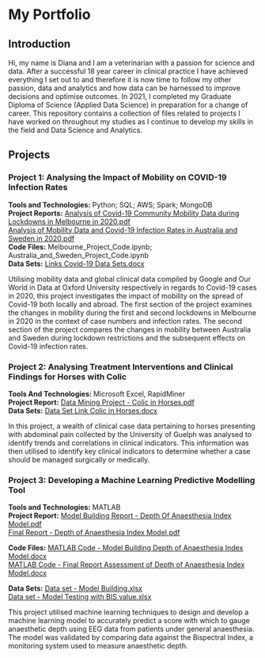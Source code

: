# My Portfolio


## Introduction  

Hi, my name is Diana and I am a veterinarian with a passion for science and data. After a successful 18 year career in  clinical practice I have achieved everything I set out to and therefore it is now time to follow my other passion, data and analytics and how data can be harnessed to improve decisions and optimise outcomes. In 2021, I completed my Graduate Diploma of Science (Applied Data Science) in preparation for a change of career. This repository contains a collection of files related to projects I have worked on throughout my studies as I continue to develop my skills in the field and Data Science and Analytics.


## Projects

### Project 1:  Analysing the Impact of Mobility on COVID-19 Infection Rates  
**Tools and Technologies:**     Python; SQL; AWS; Spark; MongoDB\
**Project Reports:**   [Analysis of Covid-19 Community Mobility Data during Lockdowns in Melbourne in 2020.pdf](https://github.com/dianakither/myrepository/files/9740636/Analysis.of.Covid-19.Community.Mobility.Data.during.Lockdowns.in.Melbourne.in.2020.pdf)\
[Analysis of Mobility Data and Covid-19 Infection Rates in Australia and Sweden in 2020.pdf](https://github.com/dianakither/myrepository/files/9740632/Analysis.of.Mobility.Data.and.Covid-19.Infection.Rates.in.Australia.and.Sweden.in.2020.pdf)\
**Code Files:**  Melbourne_Project_Code.ipynb;   Australia_and_Sweden_Project_Code.ipynb \
**Data Sets:**   [Links Covid-19 Data Sets.docx](https://github.com/dianakither/myrepository/files/9740675/Links.Covid-19.Data.Sets.docx)

Utilising mobility data and global clinical data compiled by Google and Our World in Data at Oxford University respectively in regards to Covid-19 cases in 2020, this project investigates the impact of mobility on the spread of Covid-19 both locally and abroad. 
The first section of the project examines the changes in mobility during the first and second lockdowns in Melbourne in 2020 in the context of case numbers and infection rates.
The second section of the project compares the changes in mobility between Australia and Sweden during lockdown restrictions and the subsequent effects on Covid-19 infection rates.


### Project 2:  Analysing Treatment Interventions and Clinical Findings for Horses with Colic 
**Tools And Technologies:**    Microsoft Excel, RapidMiner \
**Project Report:** [Data Mining Project - Colic in Horses.pdf](https://github.com/dianakither/myrepository/files/9740668/Data.Mining.Project.-.Colic.in.Horses.pdf) \
**Data Sets:** [Data Set Link Colic in Horses.docx](https://github.com/dianakither/myrepository/files/9740670/Data.Set.Link.Colic.in.Horses.docx)

In this project, a wealth of clinical case data pertaining to horses presenting with abdominal pain collected by the University of Guelph was analysed to identify trends and correlations in clinical indicators. This information was then utilised to identify key clinical indicators to determine whether a case should be managed surgically or medically.


### Project 3:  Developing a Machine Learning Predictive Modelling Tool

**Tools and Technologies:**  MATLAB \
**Project Report:** [Model Building Report - Depth Of Anaesthesia Index Model.pdf](https://github.com/dianakither/myrepository/files/9740678/Model.Building.Report.-.Depth.Of.Anaesthesia.Index.Model.pdf) \
[Final Report - Depth of Anaesthesia Index Model.pdf](https://github.com/dianakither/dianakither.github.io/files/9740819/Final.Report.-.Depth.of.Anaesthesia.Index.Model.pdf)

**Code Files:** [MATLAB Code - Model Building Depth of Anaesthesia Index Model.docx](https://github.com/dianakither/myrepository/files/9740680/MATLAB.Code.-.Model.Building.Depth.of.Anaesthesia.Index.Model.docx) \
[MATLAB Code - Final Report Assessment of Depth of Anaesthesia Index Model.docx](https://github.com/dianakither/myrepository/files/9740682/MATLAB.Code.-.Final.Report.Assessment.of.Depth.of.Anaesthesia.Index.Model.docx)

**Data Sets:** [Data set - Model Building.xlsx](https://github.com/dianakither/myrepository/files/9740683/Data.set.-.Model.Building.xlsx) \
[Data set - Model Testing with BIS value.xlsx](https://github.com/dianakither/myrepository/files/9740684/Data.set.-.Model.Testing.with.BIS.value.xlsx)

This project utilised machine learning techniques to design and develop a machine learning model to accurately predict a score with which to gauge anaesthetic depth using EEG data from patients under general anaesthesia. The model was validated by comparing data against the Bispectral Index, a monitoring system used to measure anaesthetic depth.
